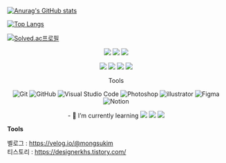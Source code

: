 [![Anurag's GitHub stats](https://github-readme-stats.vercel.app/api?username=mongsukim)](https://github.com/mongsukim/github-readme-stats)

[![Top Langs](https://github-readme-stats.vercel.app/api/top-langs/?username=mongsukim)](https://github.com/mongsukim/github-readme-stats)

[![Solved.ac프로필](http://mazassumnida.wtf/api/v2/generate_badge?boj=khskwj)](https://solved.ac/khskwj)
  
 
<p align="center">
  <a><img src="https://img.shields.io/badge/Javascript-000000?style=flat-square&logo=javascript&logoColor=#F7DF1E"/></a>
  <a><img src="https://img.shields.io/badge/TypeScript-000000?style=flat-square&logo=Typescript&logoColor=#3178C6"/></a>
  <a><img src="https://img.shields.io/badge/React-000000?style=flat-square&logo=React&logoColor=#61DAFB"/></a>
</p>
<p align="center">
  <a><img src="https://img.shields.io/badge/ReactQuery-000000?style=flat-square&logo=ReactQuery&logoColor=#3178C6"/></a>
  <a><img src="https://img.shields.io/badge/NoesJS-000000?style=flat-square&logo=Node.JS&logoColor=#61DAFB"/></a>
  <a><img src="https://img.shields.io/badge/HTML5-000000?style=flat-square&logo=HTML5&logoColor=#61DAFB"/></a>
  <a><img src="https://img.shields.io/badge/CSS3-000000?style=flat-square&logo=CSS3&logoColor=#61DAFB"/></a>
</p>
<p align="center">
  <a>Tools</a>

</p>
<p align="center">
  <a><img alt="Git" src="https://img.shields.io/badge/Git-000000?logo=Git&logoColor=white" /></a>
  <a><img alt="GitHub" src="https://img.shields.io/badge/Github-000000?logo=GitHub&logoColor=white" /></a>
  <a><img alt="Visual Studio Code" src="https://img.shields.io/badge/Visual%20Studio%20Code-000000?logo=visual-studio-code&logoColor=0078d7" /></a>
  <a><img alt="Photoshop" src="https://img.shields.io/badge/Photoshop-000000?logo=Adobe-Photoshop&logoColor=0078d7"/></a>
  <a><img alt="illustrator" src="https://img.shields.io/badge/illustrator-000000?logo=Adobe-illustrator&logoColor=orange"/></a>
  <a><img alt="Figma" src="https://img.shields.io/badge/Figma-000000?logo=Figma&logoColor=pink" /></a>
  <a><img alt="Notion" src="https://img.shields.io/badge/Notion-000000?logo=Notion&logoColor=white" /></a>
</p>

<p align="center">
<a>- 🌱 I’m currently learning <img src="https://img.shields.io/badge/Sass-000000?style=flat-square&logo=Sass&logoColor=#3178C6"/> 
<img src="https://img.shields.io/badge/ChakraUI-000000?style=flat-square&logo=ChakraUI&logoColor=#3178C6"/>
<img src="https://img.shields.io/badge/TailwindCSS-000000?style=flat-square&logo=TailwindCSS&logoColor=#3178C6"/></a>
</p>

**Tools**

 


<!--
**mongsukim/mongsukim** is a ✨ _special_ ✨ repository because its `README.md` (this file) appears on your GitHub profile.

Here are some ideas to get you started:

- 🔭 I’m currently working on ...
- 🌱 I’m currently learning #### SASS
- 👯 I’m looking to collaborate on ...
- 🤔 I’m looking for help with ...
- 💬 Ask me about ...
- 📫 How to reach me: ...
- 😄 Pronouns: ...
- ⚡ Fun fact: ...
-->

<p align="center">

벨로그 : https://velog.io/@mongsukim <br/>
티스토리 : https://designerkhs.tistory.com/ <br/>

</p>
